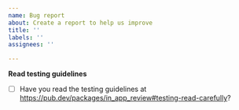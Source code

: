 ```yaml
---
name: Bug report
about: Create a report to help us improve
title: ''
labels: ''
assignees: ''

---
```


**Read testing guidelines**
- [ ] Have you read the testing guidelines at https://pub.dev/packages/in_app_review#testing-read-carefully?
